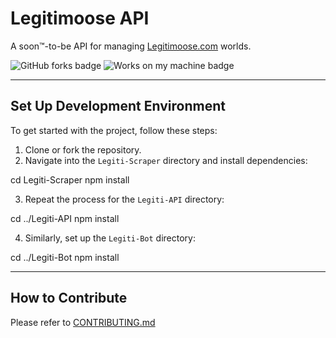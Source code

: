 # Legitimoose API
A soon™-to-be API for managing [Legitimoose.com](https://store.legitimoose.com) worlds.

![GitHub forks badge](https://img.shields.io/github/forks/LegitiDevs/LegitimooseApi) ![Works on my machine badge](https://cdn.jsdelivr.net/gh/nikku/works-on-my-machine@v0.4.0/badge.svg)

---

## Set Up Development Environment

To get started with the project, follow these steps:

1. Clone or fork the repository.
2. Navigate into the `Legiti-Scraper` directory and install dependencies:

cd Legiti-Scraper npm install

3. Repeat the process for the `Legiti-API` directory:

cd ../Legiti-API npm install

4. Similarly, set up the `Legiti-Bot` directory:

cd ../Legiti-Bot npm install


---

## How to Contribute

Please refer to [CONTRIBUTING.md](https://github.com/LegitiDevs/LegitimooseApi/blob/master/CONTRIBUTING.md)